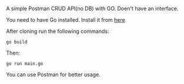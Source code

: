 A simple Postman CRUD API(no DB) with GO.
Doen't have an interface.

You need to have Go installed. Install it from [here](https://go.dev/dl/)

After cloning run the following commands:
~~~
go build
~~~

Then:
~~~
go run main.go
~~~

You can use Postman for better usage.
